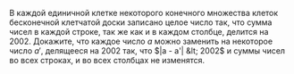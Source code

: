 В каждой единичной клетке некоторого конечного множества
клеток бесконечной клетчатой доски записано целое число так, что сумма
чисел в каждой строке, так же как и в каждом столбце, делится на $2002$.
Докажите, что каждое число $a$ можно заменить на некоторое число $a'$,
делящееся на $2002$ так, что $|a - a'| &lt; 2002$ и суммы чисел во всех строках, и во
всех столбцах не изменятся.